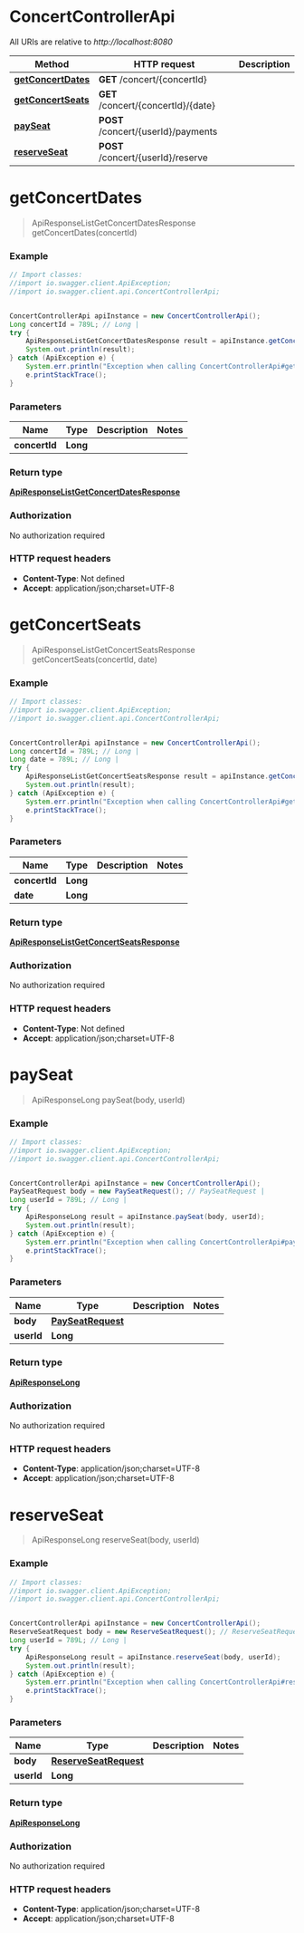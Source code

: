 # ConcertControllerApi

All URIs are relative to *http://localhost:8080*

Method | HTTP request | Description
------------- | ------------- | -------------
[**getConcertDates**](ConcertControllerApi.md#getConcertDates) | **GET** /concert/{concertId} | 
[**getConcertSeats**](ConcertControllerApi.md#getConcertSeats) | **GET** /concert/{concertId}/{date} | 
[**paySeat**](ConcertControllerApi.md#paySeat) | **POST** /concert/{userId}/payments | 
[**reserveSeat**](ConcertControllerApi.md#reserveSeat) | **POST** /concert/{userId}/reserve | 

<a name="getConcertDates"></a>
# **getConcertDates**
> ApiResponseListGetConcertDatesResponse getConcertDates(concertId)



### Example
```java
// Import classes:
//import io.swagger.client.ApiException;
//import io.swagger.client.api.ConcertControllerApi;


ConcertControllerApi apiInstance = new ConcertControllerApi();
Long concertId = 789L; // Long | 
try {
    ApiResponseListGetConcertDatesResponse result = apiInstance.getConcertDates(concertId);
    System.out.println(result);
} catch (ApiException e) {
    System.err.println("Exception when calling ConcertControllerApi#getConcertDates");
    e.printStackTrace();
}
```

### Parameters

Name | Type | Description  | Notes
------------- | ------------- | ------------- | -------------
 **concertId** | **Long**|  |

### Return type

[**ApiResponseListGetConcertDatesResponse**](ApiResponseListGetConcertDatesResponse.md)

### Authorization

No authorization required

### HTTP request headers

 - **Content-Type**: Not defined
 - **Accept**: application/json;charset=UTF-8

<a name="getConcertSeats"></a>
# **getConcertSeats**
> ApiResponseListGetConcertSeatsResponse getConcertSeats(concertId, date)



### Example
```java
// Import classes:
//import io.swagger.client.ApiException;
//import io.swagger.client.api.ConcertControllerApi;


ConcertControllerApi apiInstance = new ConcertControllerApi();
Long concertId = 789L; // Long | 
Long date = 789L; // Long | 
try {
    ApiResponseListGetConcertSeatsResponse result = apiInstance.getConcertSeats(concertId, date);
    System.out.println(result);
} catch (ApiException e) {
    System.err.println("Exception when calling ConcertControllerApi#getConcertSeats");
    e.printStackTrace();
}
```

### Parameters

Name | Type | Description  | Notes
------------- | ------------- | ------------- | -------------
 **concertId** | **Long**|  |
 **date** | **Long**|  |

### Return type

[**ApiResponseListGetConcertSeatsResponse**](ApiResponseListGetConcertSeatsResponse.md)

### Authorization

No authorization required

### HTTP request headers

 - **Content-Type**: Not defined
 - **Accept**: application/json;charset=UTF-8

<a name="paySeat"></a>
# **paySeat**
> ApiResponseLong paySeat(body, userId)



### Example
```java
// Import classes:
//import io.swagger.client.ApiException;
//import io.swagger.client.api.ConcertControllerApi;


ConcertControllerApi apiInstance = new ConcertControllerApi();
PaySeatRequest body = new PaySeatRequest(); // PaySeatRequest | 
Long userId = 789L; // Long | 
try {
    ApiResponseLong result = apiInstance.paySeat(body, userId);
    System.out.println(result);
} catch (ApiException e) {
    System.err.println("Exception when calling ConcertControllerApi#paySeat");
    e.printStackTrace();
}
```

### Parameters

Name | Type | Description  | Notes
------------- | ------------- | ------------- | -------------
 **body** | [**PaySeatRequest**](PaySeatRequest.md)|  |
 **userId** | **Long**|  |

### Return type

[**ApiResponseLong**](../ApiResponseLong.md)

### Authorization

No authorization required

### HTTP request headers

 - **Content-Type**: application/json;charset=UTF-8
 - **Accept**: application/json;charset=UTF-8

<a name="reserveSeat"></a>
# **reserveSeat**
> ApiResponseLong reserveSeat(body, userId)



### Example
```java
// Import classes:
//import io.swagger.client.ApiException;
//import io.swagger.client.api.ConcertControllerApi;


ConcertControllerApi apiInstance = new ConcertControllerApi();
ReserveSeatRequest body = new ReserveSeatRequest(); // ReserveSeatRequest | 
Long userId = 789L; // Long | 
try {
    ApiResponseLong result = apiInstance.reserveSeat(body, userId);
    System.out.println(result);
} catch (ApiException e) {
    System.err.println("Exception when calling ConcertControllerApi#reserveSeat");
    e.printStackTrace();
}
```

### Parameters

Name | Type | Description  | Notes
------------- | ------------- | ------------- | -------------
 **body** | [**ReserveSeatRequest**](ReserveSeatRequest.md)|  |
 **userId** | **Long**|  |

### Return type

[**ApiResponseLong**](../ApiResponseLong.md)

### Authorization

No authorization required

### HTTP request headers

 - **Content-Type**: application/json;charset=UTF-8
 - **Accept**: application/json;charset=UTF-8

